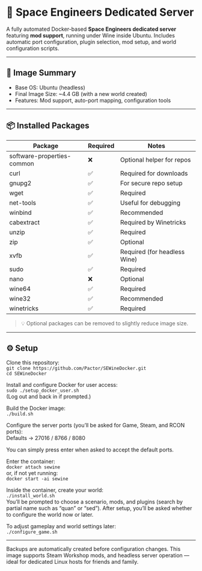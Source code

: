 # 🚀 Space Engineers Dedicated Server
A fully automated Docker-based **Space Engineers dedicated server** featuring **mod support**, running under Wine inside Ubuntu. Includes automatic port configuration, plugin selection, mod setup, and world configuration scripts.

---

## 🧱 Image Summary
- Base OS: Ubuntu (headless)
- Final Image Size: ~4.4 GB (with a new world created)
- Features: Mod support, auto-port mapping, configuration tools

---

## 📦 Installed Packages
| Package | Required | Notes |
|----------|-----------|-------|
| software-properties-common | ❌ | Optional helper for repos |
| curl | ✅ | Required for downloads |
| gnupg2 | ✅ | For secure repo setup |
| wget | ✅ | Required |
| net-tools | ✅ | Useful for debugging |
| winbind | ✅ | Recommended |
| cabextract | ✅ | Required by Winetricks |
| unzip | ✅ | Required |
| zip | ✅ | Optional |
| xvfb | ✅ | Required (for headless Wine) |
| sudo | ✅ | Required |
| nano | ❌ | Optional |
| wine64 | ✅ | Required |
| wine32 | ✅ | Recommended |
| winetricks | ✅ | Required |
> 💡 Optional packages can be removed to slightly reduce image size.

---

## ⚙️ Setup
Clone this repository:  
`git clone https://github.com/Pactor/SEWineDocker.git`  
`cd SEWineDocker`

Install and configure Docker for user access:  
`sudo ./setup_docker_user.sh`  
(Log out and back in if prompted.)

Build the Docker image:  
`./build.sh`

Configure the server ports (you’ll be asked for Game, Steam, and RCON ports):  
Defaults → 27016 / 8766 / 8080

You can simply press enter when asked to accept the default ports.

Enter the container:  
`docker attach sewine`  
or, if not yet running:  
`docker start -ai sewine`

Inside the container, create your world:  
`./install_world.sh`  
You’ll be prompted to choose a scenario, mods, and plugins (search by partial name such as “quan” or “sed”). After setup, you’ll be asked whether to configure the world now or later.

To adjust gameplay and world settings later:  
`./configure_game.sh`

---

Backups are automatically created before configuration changes. This image supports Steam Workshop mods, and headless server operation — ideal for dedicated Linux hosts for friends and family.

